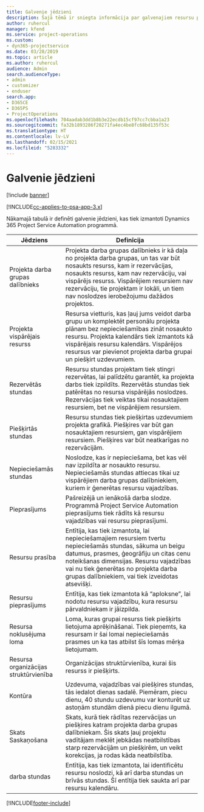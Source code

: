```yaml
---
title: Galvenie jēdzieni
description: Šajā tēmā ir sniegta informācija par galvenajiem resursu pārvaldības jēdzieniem programmā Project Service Automation.
author: ruhercul
manager: kfend
ms.service: project-operations
ms.custom:
- dyn365-projectservice
ms.date: 03/28/2019
ms.topic: article
ms.author: ruhercul
audience: Admin
search.audienceType:
- admin
- customizer
- enduser
search.app:
- D365CE
- D365PS
- ProjectOperations
ms.openlocfilehash: 704aadab3dd1b8b3e22ecdb15cf97cc7cbba1a23
ms.sourcegitcommit: fa32b1893286f20271fa4ec4be8fc68bd135f53c
ms.translationtype: HT
ms.contentlocale: lv-LV
ms.lasthandoff: 02/15/2021
ms.locfileid: "5283332"
---
```

# <a name="key-concepts"></a>Galvenie jēdzieni

[!include [banner](../includes/psa-now-project-operations.md)]

[!INCLUDE[cc-applies-to-psa-app-3.x](../includes/cc-applies-to-psa-app-3x.md)]

Nākamajā tabulā ir definēti galvenie jēdzieni, kas tiek izmantoti Dynamics 365 Project Service Automation programmā.

| Jēdziens                    | Definīcija |
|----------------------------|------------|
| Projekta darba grupas dalībnieks        | Projekta darba grupas dalībnieks ir kā daļa no projekta darba grupas, un tas var būt nosaukts resurss, kam ir rezervācijas, nosaukts resurss, kam nav rezervāciju, vai vispārējs resurss. Vispārējiem resursiem nav rezervāciju, tie projektam ir lokāli, un tiem nav noslodzes ierobežojumu dažādos projektos. |
| Projekta vispārējais resurss   | Resursa vietturis, kas ļauj jums veidot darba grupu un komplektēt personālu projekta plānam bez nepieciešamības zināt nosaukto resursu. Projekta kalendārs tiek izmantots kā vispārējais resursu kalendārs. Vispārējos resursus var pievienot projekta darba grupai un piešķirt uzdevumiem. |
| Rezervētās stundas               | Resursu stundas projektam tiek stingri rezervētas, lai palīdzētu garantēt, ka projekta darbs tiek izpildīts. Rezervētās stundas tiek patērētas no resursa vispārējās noslodzes. Rezervācijas tiek veiktas tikai nosauktajiem resursiem, bet ne vispārējiem resursiem. |
| Piešķirtās stundas             | Resursu stundas tiek piešķirtas uzdevumiem projekta grafikā. Piešķires var būt gan nosauktajiem resursiem, gan vispārējiem resursiem. Piešķires var būt neatkarīgas no rezervācijām. |
| Nepieciešamās stundas             | Noslodze, kas ir nepieciešama, bet kas vēl nav izpildīta ar nosaukto resursu. Nepieciešamās stundas attiecas tikai uz vispārējiem darba grupas dalībniekiem, kuriem ir ģenerētas resursu vajadzības. |
| Pieprasījums                     | Pašreizējā un ienākošā darba slodze. Programmā Project Service Automation pieprasījums tiek rādīts kā resursu vajadzības vai resursu pieprasījumi. |
| Resursu prasība       | Entītija, kas tiek izmantota, lai nepieciešamajiem resursiem tvertu nepieciešamās stundas, sākuma un beigu datumus, prasmes, ģeogrāfiju un citas cenu noteikšanas dimensijas. Resursu vajadzības vai nu tiek ģenerētas no projekta darba grupas dalībniekiem, vai tiek izveidotas atsevišķi. |
| Resursu pieprasījums           | Entītija, kas tiek izmantota kā “aploksne”, lai nodotu resursu vajadzību, kura resursu pārvaldniekam ir jāizpilda. |
| Resursa noklusējuma loma      | Loma, kuras grupai resurss tiek piešķirts lietojuma aprēķināšanai. Tiek pieņemts, ka resursam ir šai lomai nepieciešamās prasmes un ka tas atbilst šīs lomas mērķa lietojumam. |
| Resursa organizācijas struktūrvienība | Organizācijas struktūrvienība, kurai šis resurss ir piešķirts. |
| Kontūra                    | Uzdevuma, vajadzības vai piešķires stundas, tās iedalot dienas sadalē. Piemēram, piecu dienu, 40 stundu uzdevumu var konturēt uz astoņām stundām dienā piecu dienu ilgumā. |
| Skats Saskaņošana        | Skats, kurā tiek rādītas rezervācijas un piešķires katram projekta darba grupas dalībniekam. Šis skats ļauj projektu vadītājam meklēt jebkādas neatbilstības starp rezervācijām un piešķirēm, un veikt korekcijas, ja rodas kāda neatbilstība. |
| darba stundas                 | Entītija, kas tiek izmantota, lai identificētu resursu noslodzi, kā arī darba stundas un brīvās stundas. Šī entītija tiek saukta arī par resursu kalendāru. |


[!INCLUDE[footer-include](../includes/footer-banner.md)]